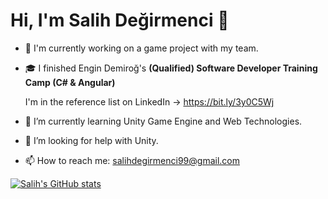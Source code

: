 # Hi, I'm Salih Değirmenci 👋
- 🔭 I'm currently working on a game project with my team.
- 🎓 I finished Engin Demiroğ's **(Qualified) Software Developer Training Camp (C# & Angular)**

  I'm in the reference list on LinkedIn -> https://bit.ly/3y0C5Wj
- 🌱 I’m currently learning Unity Game Engine and Web Technologies.
- 🤔 I’m looking for help with Unity.
- 📫 How to reach me: salihdegirmenci99@gmail.com

[![Salih's GitHub stats](https://github-readme-stats.vercel.app/api?username=salihdeg&theme=tokyonight&show_icons=true)](https://github.com/salihdeg/github-readme-stats)
  
<!--
**salihdeg/salihdeg** is a ✨ _special_ ✨ repository because its `README.md` (this file) appears on your GitHub profile.

Here are some ideas to get you started:

- 🎒 I am currently attending a Java Camp on kodlama.io
- 🔭 I’m currently working on ...
-🌱 I’m currently learning Unity Game Engine and Web Technologies
- 👯 I’m looking to collaborate on ...
-🤔 I’m looking for help with Unity
- 💬 Ask me about ...
- 📫 How to reach me: ...
- 😄 Pronouns: ...
- ⚡ Fun fact: ...
-->

